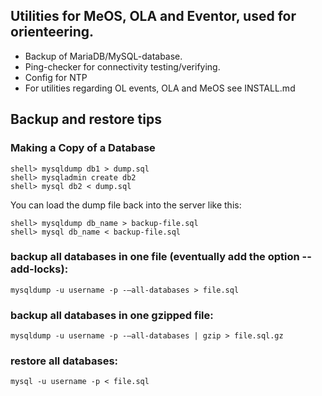 ## Utilities for MeOS, OLA and Eventor, used for orienteering.
- Backup of MariaDB/MySQL-database.
- Ping-checker for connectivity testing/verifying.
- Config for NTP
- For utilities regarding OL events, OLA and MeOS see INSTALL.md


## Backup and restore tips
### Making a Copy of a Database

    shell> mysqldump db1 > dump.sql
    shell> mysqladmin create db2
    shell> mysql db2 < dump.sql

You can load the dump file back into the server like this:

    shell> mysqldump db_name > backup-file.sql
    shell> mysql db_name < backup-file.sql

### backup all databases in one file (eventually add the option --add-locks):

    mysqldump -u username -p -–all-databases > file.sql

### backup all databases in one gzipped file:

    mysqldump -u username -p -–all-databases | gzip > file.sql.gz

### restore all databases:

    mysql -u username -p < file.sql

